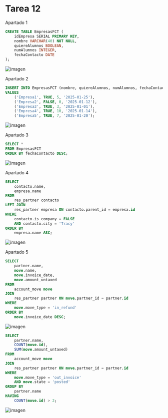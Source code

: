 # Tarea 12
Apartado 1
```sql
CREATE TABLE EmpresasFCT (
    idEmpresa SERIAL PRIMARY KEY,
    nombre VARCHAR(40) NOT NULL,
    quiereAlumnos BOOLEAN,
    numAlumnos INTEGER,
    fechaContacto DATE
);
```
![imagen](https://github.com/user-attachments/assets/c0da5b38-422a-478d-92df-62e148aaf872)

Apartado 2
```sql
INSERT INTO EmpresasFCT (nombre, quiereAlumnos, numAlumnos, fechaContacto)
VALUES
    ('Empresa1', TRUE, 5, '2025-01-25'),
    ('Empresa2', FALSE, 0, '2025-01-12'),
    ('Empresa3', TRUE, 3, '2025-01-01'),
    ('Empresa4', TRUE, 10, '2025-01-14'),
    ('Empresa5', TRUE, 7, '2025-01-20');
```
![imagen](https://github.com/user-attachments/assets/65753f8e-9eac-4b28-91df-c8bd106934f2)


Apartado 3
```sql
SELECT *
FROM EmpresasFCT
ORDER BY fechaContacto DESC;
```
![imagen](https://github.com/user-attachments/assets/97b72071-e4c8-4e2e-8bbf-233c24217dda)

Apartado 4
```sql
SELECT 
    contacto.name, 
    empresa.name
FROM 
    res_partner contacto
LEFT JOIN 
    res_partner empresa ON contacto.parent_id = empresa.id
WHERE 
    contacto.is_company = FALSE
    AND contacto.city = 'Tracy'
ORDER BY 
    empresa.name ASC;
```
![imagen](https://github.com/user-attachments/assets/9c168d5d-1231-4f2f-92fd-3fae18ae1dce)

Apartado 5
```sql
SELECT 
    partner.name, 
    move.name, 
    move.invoice_date, 
    move.amount_untaxed
FROM 
    account_move move
JOIN 
    res_partner partner ON move.partner_id = partner.id
WHERE 
    move.move_type = 'in_refund'
ORDER BY 
    move.invoice_date DESC;
```
![imagen](https://github.com/user-attachments/assets/f8d8e470-7be1-41e5-b3d5-0ce397275f97)

```sql
SELECT 
    partner.name, 
    COUNT(move.id), 
    SUM(move.amount_untaxed)
FROM 
    account_move move
JOIN 
    res_partner partner ON move.partner_id = partner.id
WHERE 
    move.move_type = 'out_invoice'
    AND move.state = 'posted'
GROUP BY 
    partner.name
HAVING 
    COUNT(move.id) > 2;
```
![imagen](https://github.com/user-attachments/assets/89b48b18-4dae-4bf5-999d-0eebc9d351b3)

